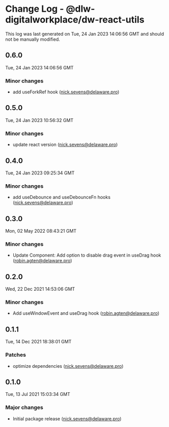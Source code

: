 # Change Log - @dlw-digitalworkplace/dw-react-utils

This log was last generated on Tue, 24 Jan 2023 14:06:56 GMT and should not be manually modified.

<!-- Start content -->

## 0.6.0

Tue, 24 Jan 2023 14:06:56 GMT

### Minor changes

- add useForkRef hook (nick.sevens@delaware.pro)

## 0.5.0

Tue, 24 Jan 2023 10:56:32 GMT

### Minor changes

- update react version (nick.sevens@delaware.pro)

## 0.4.0

Tue, 24 Jan 2023 09:25:34 GMT

### Minor changes

- add useDebounce and useDebounceFn hooks (nick.sevens@delaware.pro)

## 0.3.0

Mon, 02 May 2022 08:43:21 GMT

### Minor changes

- Update Component: Add option to disable drag event in useDrag hook (robin.agten@delaware.pro)

## 0.2.0

Wed, 22 Dec 2021 14:53:06 GMT

### Minor changes

- Add useWindowEvent and useDrag hook (robin.agten@delaware.pro)

## 0.1.1

Tue, 14 Dec 2021 18:38:01 GMT

### Patches

- optimize dependencies (nick.sevens@delaware.pro)

## 0.1.0

Tue, 13 Jul 2021 15:03:34 GMT

### Major changes

- Initial package release (nick.sevens@delaware.pro)
